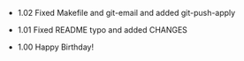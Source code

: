 * 1.02
    Fixed Makefile and git-email and added git-push-apply

* 1.01
    Fixed README typo and added CHANGES

* 1.00
    Happy Birthday!

